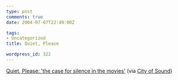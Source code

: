 ```yaml
---
type: post
comments: true
date: 2004-07-07T22:49:00Z

tags:
- Uncategorized
title: Quiet, Please

wordpress_id: 322
---
```


[Quiet, Please: 'the case for silence in the movies'](http://www.granta.com/extracts/2139) (via [City of Sound](http://www.cityofsound.com))
